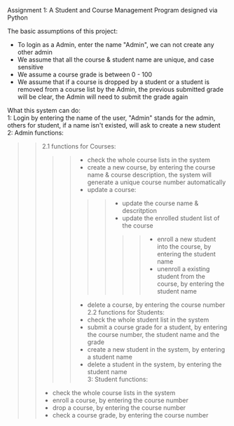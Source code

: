 Assignment 1: A Student and Course Management Program designed via Python  

The basic assumptions of this project:  
- To login as a Admin, enter the name "Admin", we can not create any other admin  
- We assume that all the course & student name are unique, and case sensitive  
- We assume a course grade is between 0 - 100
- We assume that if a course is dropped by a student or a student is removed from a course list by the Admin, the previous submitted grade will be clear, the Admin will need to submit the grade again  

What this system can do:   
1: Login by entering the name of the user, "Admin" stands for the admin, others for student, if a name isn't existed, will ask to create a new student  
2: Admin functions:  
>>2.1 functions for Courses:  
>>>>- check the whole course lists in the system  
>>>>- create a new course, by entering the course name & course description, the system will generate a unique course number automatically  
>>>>- update a course:  
>>>>>>- update the course name & descritption  
>>>>>>- update the enrolled student list of the course  
>>>>>>>>- enroll a new student into the course, by entering the student name  
>>>>>>>>- unenroll a existing student from the course, by entering the student name  
>>>>- delete a course, by entering the course number  
>>2.2 functions for Students:  
>>>>- check the whole student list in the system  
>>>>- submit a course grade for a student, by entering the course number, the student name and the grade  
>>>>- create a new student in the system, by entering a student name  
>>>>- delete a student in the system, by entering the student name  
3: Student functions:
>>- check the whole course lists in the system  
>>- enroll a course, by entering the course number  
>>- drop a course, by entering the course number
>>- check a course grade, by entering the course number
